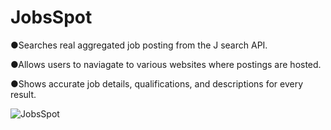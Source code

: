 # JobsSpot

●Searches real aggregated job posting from the J search API.

●Allows users to naviagate to various websites where postings are hosted.

●Shows accurate job details, qualifications, and descriptions for every result.


![JobsSpot](https://user-images.githubusercontent.com/113400872/212501752-f9105e31-a582-4cc3-9d58-b374e79753a7.PNG)
